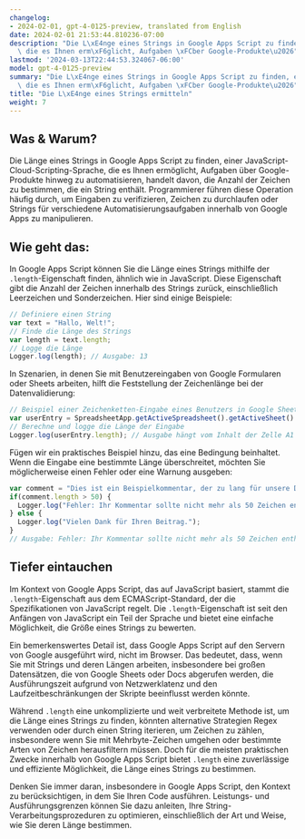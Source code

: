 ```yaml
---
changelog:
- 2024-02-01, gpt-4-0125-preview, translated from English
date: 2024-02-01 21:53:44.810236-07:00
description: "Die L\xE4nge eines Strings in Google Apps Script zu finden, einer JavaScript-Cloud-Scripting-Sprache,\
  \ die es Ihnen erm\xF6glicht, Aufgaben \xFCber Google-Produkte\u2026"
lastmod: '2024-03-13T22:44:53.324067-06:00'
model: gpt-4-0125-preview
summary: "Die L\xE4nge eines Strings in Google Apps Script zu finden, einer JavaScript-Cloud-Scripting-Sprache,\
  \ die es Ihnen erm\xF6glicht, Aufgaben \xFCber Google-Produkte\u2026"
title: "Die L\xE4nge eines Strings ermitteln"
weight: 7
---
```


## Was & Warum?
Die Länge eines Strings in Google Apps Script zu finden, einer JavaScript-Cloud-Scripting-Sprache, die es Ihnen ermöglicht, Aufgaben über Google-Produkte hinweg zu automatisieren, handelt davon, die Anzahl der Zeichen zu bestimmen, die ein String enthält. Programmierer führen diese Operation häufig durch, um Eingaben zu verifizieren, Zeichen zu durchlaufen oder Strings für verschiedene Automatisierungsaufgaben innerhalb von Google Apps zu manipulieren.

## Wie geht das:
In Google Apps Script können Sie die Länge eines Strings mithilfe der `.length`-Eigenschaft finden, ähnlich wie in JavaScript. Diese Eigenschaft gibt die Anzahl der Zeichen innerhalb des Strings zurück, einschließlich Leerzeichen und Sonderzeichen. Hier sind einige Beispiele:

```javascript
// Definiere einen String
var text = "Hallo, Welt!";
// Finde die Länge des Strings
var length = text.length;
// Logge die Länge
Logger.log(length); // Ausgabe: 13
```

In Szenarien, in denen Sie mit Benutzereingaben von Google Formularen oder Sheets arbeiten, hilft die Feststellung der Zeichenlänge bei der Datenvalidierung:

```javascript
// Beispiel einer Zeichenketten-Eingabe eines Benutzers in Google Sheets
var userEntry = SpreadsheetApp.getActiveSpreadsheet().getActiveSheet().getRange("A1").getValue();
// Berechne und logge die Länge der Eingabe
Logger.log(userEntry.length); // Ausgabe hängt vom Inhalt der Zelle A1 ab
```

Fügen wir ein praktisches Beispiel hinzu, das eine Bedingung beinhaltet. Wenn die Eingabe eine bestimmte Länge überschreitet, möchten Sie möglicherweise einen Fehler oder eine Warnung ausgeben:

```javascript
var comment = "Dies ist ein Beispielkommentar, der zu lang für unsere Datenbank ist.";
if(comment.length > 50) {
  Logger.log("Fehler: Ihr Kommentar sollte nicht mehr als 50 Zeichen enthalten.");
} else {
  Logger.log("Vielen Dank für Ihren Beitrag.");
}
// Ausgabe: Fehler: Ihr Kommentar sollte nicht mehr als 50 Zeichen enthalten.
```

## Tiefer eintauchen
Im Kontext von Google Apps Script, das auf JavaScript basiert, stammt die `.length`-Eigenschaft aus dem ECMAScript-Standard, der die Spezifikationen von JavaScript regelt. Die `.length`-Eigenschaft ist seit den Anfängen von JavaScript ein Teil der Sprache und bietet eine einfache Möglichkeit, die Größe eines Strings zu bewerten.

Ein bemerkenswertes Detail ist, dass Google Apps Script auf den Servern von Google ausgeführt wird, nicht im Browser. Das bedeutet, dass, wenn Sie mit Strings und deren Längen arbeiten, insbesondere bei großen Datensätzen, die von Google Sheets oder Docs abgerufen werden, die Ausführungszeit aufgrund von Netzwerklatenz und den Laufzeitbeschränkungen der Skripte beeinflusst werden könnte.

Während `.length` eine unkomplizierte und weit verbreitete Methode ist, um die Länge eines Strings zu finden, könnten alternative Strategien Regex verwenden oder durch einen String iterieren, um Zeichen zu zählen, insbesondere wenn Sie mit Mehrbyte-Zeichen umgehen oder bestimmte Arten von Zeichen herausfiltern müssen. Doch für die meisten praktischen Zwecke innerhalb von Google Apps Script bietet `.length` eine zuverlässige und effiziente Möglichkeit, die Länge eines Strings zu bestimmen.

Denken Sie immer daran, insbesondere in Google Apps Script, den Kontext zu berücksichtigen, in dem Sie Ihren Code ausführen. Leistungs- und Ausführungsgrenzen können Sie dazu anleiten, Ihre String-Verarbeitungsprozeduren zu optimieren, einschließlich der Art und Weise, wie Sie deren Länge bestimmen.
